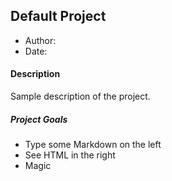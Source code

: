 ## Default Project
 - Author:
 - Date: 

#### Description
Sample description of the project.

##### Project Goals
  - Type some Markdown on the left
  - See HTML in the right
  - Magic
